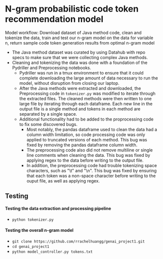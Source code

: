 # N-gram probabilistic code token recommendation model

Model workflow: Download dataset of Java method code, clean and tokenize the data, train and test our n-gram model on the data for variable n, return sample code token generation results from optimal n-gram model

* The Java method dataset was curated by using Datahub with repo specs to make sure that we were collecting complex Java methods.
* Cleaning and tokenizing the data was done with a foundation of the Pydriller and Preprocessing notebooks. 
  * Pydriller was run in a tmux environment to ensure that it could complete downloading the large amount of data necessary to run the model, without disruption from closing our laptop.
  * After the Java methods were extracted and downloaded, the Preprocessing code in `tokenizer.py` was modified to iterate through the extracted files. The cleaned methods were then written to one large file by iterating through each dataframe. Each new line in the output file is a single method and tokens in each method are separated by a single space. 
  * Additional functionality had to be added to the proprocessing code to fix some discovered bugs.
      * Most notably, the pandas dataframe used to clean the data had a column width limitation, so code processing code was only applied to truncated versions of each method. This bug was fixed by removing the pandas dataframe column width.
      * The preprocessing code also did not remove multiline or single line comments when cleaning the data. This bug was fixed by applying regex to the data before writing to the output file.
      * In addition, the preprocessing code had trouble tokenizing space characters, such as "\t" and "\n". This bug was fixed by ensuring that each token was a non-space character before writing to the ouput file, as well as applying regex.

## Testing
#### Testing the data extraction and processing pipeline
*  `python tokenizer.py`

#### Testing the overall n-gram model
* `git clone https://github.com/rrachelhuangg/genai_project1.git`
* `cd genai_project1`
* `python model_controller.py tokens.txt`







